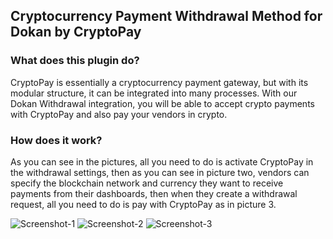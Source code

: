 ## Cryptocurrency Payment Withdrawal Method for Dokan by CryptoPay

### What does this plugin do?

CryptoPay is essentially a cryptocurrency payment gateway, but with its modular structure, it can be integrated into many processes. With our Dokan Withdrawal integration, you will be able to accept crypto payments with CryptoPay and also pay your vendors in crypto.

### How does it work?

As you can see in the pictures, all you need to do is activate CryptoPay in the withdrawal settings, then as you can see in picture two, vendors can specify the blockchain network and currency they want to receive payments from their dashboards, then when they create a withdrawal request, all you need to do is pay with CryptoPay as in picture 3.


![Screenshot-1](https://i.hizliresim.com/6ha8exe.png)
![Screenshot-2](https://i.hizliresim.com/hkdi3hz.png)
![Screenshot-3](https://i.hizliresim.com/47quh0e.png)
